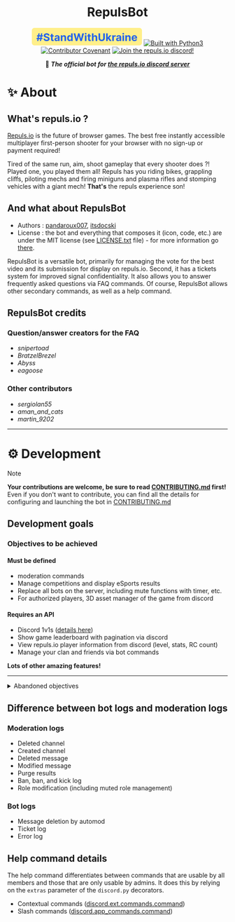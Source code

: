 <div align="center">

# RepulsBot
[![Stand With Ukraine](https://raw.githubusercontent.com/vshymanskyy/StandWithUkraine/main/badges/StandWithUkraine.svg)](https://stand-with-ukraine.pp.ua)
[![Built with Python3](https://img.shields.io/badge/built%20with-Python3-yellow.svg)](https://www.python.org/)
[![Contributor Covenant](https://img.shields.io/badge/Contributor%20Covenant-2.1-4baaaa.svg)](CODE_OF_CONDUCT.md)
[![Join the repuls.io discord!](https://img.shields.io/discord/603655329120518223?logo=discord&logoColor=white&color=black)](https://discord.com/invite/2YKgx2HSfR)

💬 ***The official bot for [the repuls.io discord server](https://discord.com/invite/2YKgx2HSfR)***
</div>

# ✨ About
## What's repuls.io ?
[Repuls.io](https://repuls.io/home) is the future of browser games.
The best free instantly accessible multiplayer first-person shooter for your browser with no sign-up or payment required!

Tired of the same run, aim, shoot gameplay that every shooter does ?! Played one, you played them all! Repuls has you riding bikes, grappling cliffs, piloting mechs and firing miniguns and plasma rifles and stomping vehicles with a giant mech! **That's** the repuls experience son!
## And what about RepulsBot
- Authors : [pandaroux007](https://github.com/pandaroux007), [itsdocski](https://github.com/tahirG)
- License : the bot and everything that composes it (icon, code, etc.) are under the MIT license (see [LICENSE.txt](LICENSE.txt) file) - for more information go [there](https://opensource.org/license/mit).

RepulsBot is a versatile bot, primarily for managing the vote for the best video and its submission for display on repuls.io. Second, it has a tickets system for improved signal confidentiality. It also allows you to answer frequently asked questions via FAQ commands. Of course, RepulsBot allows other secondary commands, as well as a help command.

## RepulsBot credits
### Question/answer creators for the FAQ
- *snipertoad*
- *BratzelBrezel*
- *Abyss*
- *eagoose*
### Other contributors
- *sergiolan55*
- *aman_and_cats*
- *martin_9202*
___
# ⚙️ Development
> [!NOTE]
> **Your contributions are welcome, be sure to read [CONTRIBUTING.md](CONTRIBUTING.md) first!** Even if you don't want to contribute, you can find all the details for configuring and launching the bot in [CONTRIBUTING.md](CONTRIBUTING.md)

## Development goals
### Objectives to be achieved
#### Must be defined
- moderation commands
- Manage competitions and display eSports results
- Replace all bots on the server, including mute functions with timer, etc.
- For authorized players, 3D asset manager of the game from discord
#### Requires an API
- Discord 1v1s ([details here](https://discord.com/channels/603655329120518223/686216026412941429/1370057672304492554))
- Show game leaderboard with pagination via discord
- View repuls.io player information from discord (level, stats, RC count)
- Manage your clan and friends via bot commands

**Lots of other amazing features!**
___
<details>
<summary>Abandoned objectives</summary>

> - clear command (clean command but with messages' links)
> - Improved clean command ([discordpy.readthedocs.io](https://discordpy.readthedocs.io/en/stable/api.html#discord.TextChannel.delete_messages), [discord.com/developers](https://discord.com/developers/docs/resources/message#bulk-delete-messages) ?)

</details>

## Difference between bot logs and moderation logs
### Moderation logs
- Deleted channel
- Created channel
- Deleted message
- Modified message
- Purge results
- Ban, ban, and kick log
- Role modification (including muted role management)
### Bot logs
- Message deletion by automod
- Ticket log
- Error log

## Help command details
The help command differentiates between commands that are usable by all members and those that are only usable by admins. It does this by relying on the `extras` parameter of the `discord.py` decorators.
- Contextual commands ([discord.ext.commands.command](https://discordpy.readthedocs.io/en/stable/ext/commands/api.html#discord.ext.commands.command))
- Slash commands ([discord.app_commands.command](https://discordpy.readthedocs.io/en/stable/interactions/api.html#discord.app_commands.command))